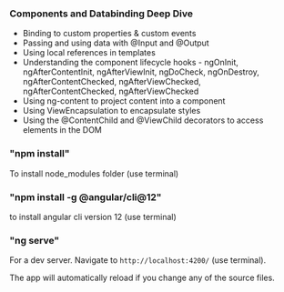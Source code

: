 ### Components and Databinding Deep Dive

* Binding to custom properties & custom events
* Passing and using data with @Input and @Output
* Using local references in templates
* Understanding the component lifecycle hooks - ngOnInit, ngAfterContentInit, ngAfterViewInit, ngDoCheck, ngOnDestroy, ngAfterContentChecked, ngAfterViewChecked, ngAfterContentChecked, ngAfterViewChecked
* Using ng-content to project content into a component
* Using ViewEncapsulation to encapsulate styles
* Using the @ContentChild and @ViewChild decorators to access elements in the DOM

### "npm install"

To install node_modules folder (use terminal)

### "npm install -g @angular/cli@12" 
to install angular cli version 12 (use terminal)

### "ng serve" 

For a dev server. Navigate to `http://localhost:4200/` (use terminal). 

The app will automatically reload if you change any of the source files.